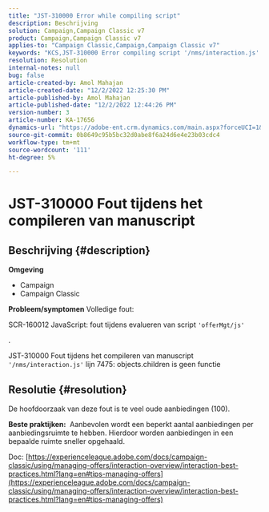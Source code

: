 ```yaml
---
title: "JST-310000 Error while compiling script"
description: Beschrijving
solution: Campaign,Campaign Classic v7
product: Campaign,Campaign Classic v7
applies-to: "Campaign Classic,Campaign,Campaign Classic v7"
keywords: "KCS,JST-310000 Error compiling script '/nms/interaction.js' line 7475: objects.children is geen functie"
resolution: Resolution
internal-notes: null
bug: false
article-created-by: Amol Mahajan
article-created-date: "12/2/2022 12:25:30 PM"
article-published-by: Amol Mahajan
article-published-date: "12/2/2022 12:44:26 PM"
version-number: 3
article-number: KA-17656
dynamics-url: "https://adobe-ent.crm.dynamics.com/main.aspx?forceUCI=1&pagetype=entityrecord&etn=knowledgearticle&id=4c46db65-3c72-ed11-9561-6045bd006b4b"
source-git-commit: 0b8649c95b5bc32d0abe8f6a24d6e4e23b03cdc4
workflow-type: tm+mt
source-wordcount: '111'
ht-degree: 5%

---
```


# JST-310000 Fout tijdens het compileren van manuscript

## Beschrijving {#description}

<b>Omgeving</b>
- Campaign
- Campaign Classic



<b>Probleem/symptomen</b>
Volledige fout:

SCR-160012 JavaScript: fout tijdens evalueren van script `'offerMgt/js'`

.

JST-310000 Fout tijdens het compileren van manuscript `'/nms/interaction.js'` lijn 7475: objects.children is geen functie


## Resolutie {#resolution}


De hoofdoorzaak van deze fout is te veel oude aanbiedingen (100).

<b>Beste praktijken:</b>  Aanbevolen wordt een beperkt aantal aanbiedingen per aanbiedingsruimte te hebben. Hierdoor worden aanbiedingen in een bepaalde ruimte sneller opgehaald.

Doc: [https://experienceleague.adobe.com/docs/campaign-classic/using/managing-offers/interaction-overview/interaction-best-practices.html?lang=en#tips-managing-offers](https://experienceleague.adobe.com/docs/campaign-classic/using/managing-offers/interaction-overview/interaction-best-practices.html?lang=en#tips-managing-offers)
